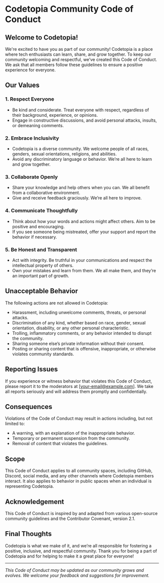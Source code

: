 # Codetopia Community Code of Conduct

## Welcome to Codetopia!

We're excited to have you as part of our community! Codetopia is a place where tech enthusiasts can learn, share, and grow together. To keep our community welcoming and respectful, we’ve created this Code of Conduct. We ask that all members follow these guidelines to ensure a positive experience for everyone.

## Our Values

### 1. Respect Everyone
- Be kind and considerate. Treat everyone with respect, regardless of their background, experience, or opinions.
- Engage in constructive discussions, and avoid personal attacks, insults, or demeaning comments.

### 2. Embrace Inclusivity
- Codetopia is a diverse community. We welcome people of all races, genders, sexual orientations, religions, and abilities.
- Avoid any discriminatory language or behavior. We’re all here to learn and grow together.

### 3. Collaborate Openly
- Share your knowledge and help others when you can. We all benefit from a collaborative environment.
- Give and receive feedback graciously. We’re all here to improve.

### 4. Communicate Thoughtfully
- Think about how your words and actions might affect others. Aim to be positive and encouraging.
- If you see someone being mistreated, offer your support and report the behavior if necessary.

### 5. Be Honest and Transparent
- Act with integrity. Be truthful in your communications and respect the intellectual property of others.
- Own your mistakes and learn from them. We all make them, and they’re an important part of growth.

## Unacceptable Behavior

The following actions are not allowed in Codetopia:

- Harassment, including unwelcome comments, threats, or personal attacks.
- Discrimination of any kind, whether based on race, gender, sexual orientation, disability, or any other personal characteristic.
- Trolling, inflammatory comments, or any behavior intended to disrupt the community.
- Sharing someone else’s private information without their consent.
- Posting or sharing content that is offensive, inappropriate, or otherwise violates community standards.

## Reporting Issues

If you experience or witness behavior that violates this Code of Conduct, please report it to the moderators at [your-email@example.com]. We take all reports seriously and will address them promptly and confidentially.

## Consequences

Violations of the Code of Conduct may result in actions including, but not limited to:

- A warning, with an explanation of the inappropriate behavior.
- Temporary or permanent suspension from the community.
- Removal of content that violates the guidelines.

## Scope

This Code of Conduct applies to all community spaces, including GitHub, Discord, social media, and any other channels where Codetopia members interact. It also applies to behavior in public spaces when an individual is representing Codetopia.

## Acknowledgement

This Code of Conduct is inspired by and adapted from various open-source community guidelines and the Contributor Covenant, version 2.1.

## Final Thoughts

Codetopia is what we make of it, and we’re all responsible for fostering a positive, inclusive, and respectful community. Thank you for being a part of Codetopia and for helping to make it a great place for everyone!

---

*This Code of Conduct may be updated as our community grows and evolves. We welcome your feedback and suggestions for improvement.*
